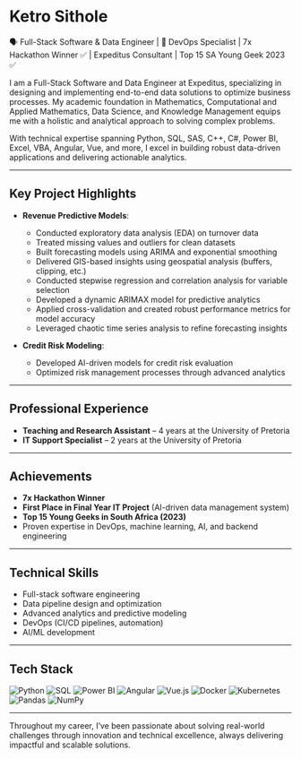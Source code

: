 # Ketro Sithole  
🗣️ Full-Stack Software & Data Engineer | 🚀 DevOps Specialist | 7x Hackathon Winner ✅ | Expeditus Consultant | Top 15 SA Young Geek 2023 ✅  

I am a Full-Stack Software and Data Engineer at Expeditus, specializing in designing and implementing end-to-end data solutions to optimize business processes. My academic foundation in Mathematics, Computational and Applied Mathematics, Data Science, and Knowledge Management equips me with a holistic and analytical approach to solving complex problems.  

With technical expertise spanning Python, SQL, SAS, C++, C#, Power BI, Excel, VBA, Angular, Vue, and more, I excel in building robust data-driven applications and delivering actionable analytics.  

---

## **Key Project Highlights**  
- **Revenue Predictive Models**:  
  - Conducted exploratory data analysis (EDA) on turnover data  
  - Treated missing values and outliers for clean datasets  
  - Built forecasting models using ARIMA and exponential smoothing  
  - Delivered GIS-based insights using geospatial analysis (buffers, clipping, etc.)  
  - Conducted stepwise regression and correlation analysis for variable selection  
  - Developed a dynamic ARIMAX model for predictive analytics  
  - Applied cross-validation and created robust performance metrics for model accuracy  
  - Leveraged chaotic time series analysis to refine forecasting insights  

- **Credit Risk Modeling**:  
  - Developed AI-driven models for credit risk evaluation  
  - Optimized risk management processes through advanced analytics  

---

## **Professional Experience**  
- **Teaching and Research Assistant** – 4 years at the University of Pretoria  
- **IT Support Specialist** – 2 years at the University of Pretoria  

---

## **Achievements**  
- **7x Hackathon Winner**  
- **First Place in Final Year IT Project** (AI-driven data management system)  
- **Top 15 Young Geeks in South Africa (2023)**  
- Proven expertise in DevOps, machine learning, AI, and backend engineering  

---

## **Technical Skills**  
- Full-stack software engineering  
- Data pipeline design and optimization  
- Advanced analytics and predictive modeling  
- DevOps (CI/CD pipelines, automation)  
- AI/ML development  

---

## **Tech Stack**  
![Python](https://img.shields.io/badge/-Python-05122A?style=social&logo=Python&color=353535) ![SQL](https://img.shields.io/badge/-SQL-05122A?style=social&logo=MySQL&color=353535) ![Power BI](https://img.shields.io/badge/-Power%20BI-05122A?style=social&logo=PowerBI&color=353535) ![Angular](https://img.shields.io/badge/-Angular-05122A?style=social&logo=Angular&color=353535) ![Vue.js](https://img.shields.io/badge/-Vue.js-05122A?style=social&logo=Vue.js&color=353535) ![Docker](https://img.shields.io/badge/-Docker-05122A?style=social&logo=Docker&color=353535) ![Kubernetes](https://img.shields.io/badge/-Kubernetes-05122A?style=social&logo=Kubernetes&color=353535) ![Pandas](https://img.shields.io/badge/-Pandas-05122A?style=social&logo=Pandas&color=353535) ![NumPy](https://img.shields.io/badge/-NumPy-05122A?style=social&logo=NumPy&color=353535)  

---

Throughout my career, I’ve been passionate about solving real-world challenges through innovation and technical excellence, always delivering impactful and scalable solutions.
